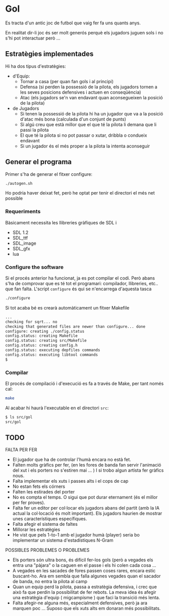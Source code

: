 # Gol

Es tracta d'un antic joc de futbol que vaig fer fa uns quants anys.

En realitat dir-li joc és ser molt generós perquè els jugadors juguen sols i no s'hi pot interactuar però ...

## Estratègies implementades

Hi ha dos tipus d'estratègies:

- d'Equip:
  - Tornar a casa (per quan fan gols i al principi)
  - Defensa (si perden la possessió de la pilota, els jugadors tornen a les seves posicions defensives i actuen en conseqüència)
  - Atac (els jugadors se'n van endavant quan aconsegueixen la posició de la pilota)
- de Jugadors
  - Si tenen la possessió de la pilota hi ha un jugador que va a la posició d'atac més bona (calculada d'un conjunt de punts)
  - Si algú creu que està millor que el que té la pilota li demana que li passi la pilota
  - El que té la pilota si no pot passar o xutar, dribbla o condueix endavant
  - Si un jugador és el més proper a la pilota la intenta aconseguir

## Generar el programa

Primer s'ha de generar el fitxer configure:

```bash
./autogen.sh
```

Ho podria haver deixat fet, però he optat per tenir el directori el més net possible

### Requeriments

Bàsicament necessita les llibreries gràfiques de SDL i

- SDL 1.2
- SDL_ttf
- SDL_image
- SDL_gfx
- lua

### Configure the software

Si el procés anterior ha funcionat, ja es pot compilar el codi. Però abans s'ha de
comprovar que es té tot el programari: compilador, llibreries, etc.. que fan falta.
L'script `configure` és qui se n'encarrega d'aquesta tasca

```bash
./configure
```

Si tot acaba bé es crearà automàticament un fitxer Makefile

```bash
...
checking for sqrt... no
checking that generated files are newer than configure... done
configure: creating ./config.status
config.status: creating Makefile
config.status: creating src/Makefile
config.status: creating config.h
config.status: executing depfiles commands
config.status: executing libtool commands
$
```

### Compilar

El procés de compilació i d'execució es fa a través de Make, per tant només cal:

```bash
make
```

Al acabar hi haurà l'executable en el directori `src`:

```bash
$ ls src/gol
src/gol
```

## TODO

FALTA PER FER

- El jugador que ha de controlar l'humà encara no està fet.
- Falten molts gràfics per fer, (en les fores de banda fan servir l'animació del xut i els porters no s'estiren mai ... )
  I si trobo algun artista fer gràfics nous.
- Falta implementar els xuts i passes alts i el cops de cap
- No estan fets els córners
- Falten les estirades del porter
- No es compta el temps. O sigui que pot durar eternament (és el millor per fer proves).
- Falta fer un editor per col·locar els jugadors abans del partit (amb la IA actual la col·locació és molt important). Els jugadors haurien de mostrar unes característiques específiques.
- Falta afegir el sistema de faltes
- Millorar les estratègies
- He vist que pels 1-to-1 amb el jugador humà (player) seria bo implementar un sistema d'estadístiques N-Gram

POSSIBLES PROBLEMES O PROBLEMES

- Els porters són ultra bons, és difícil fer-los gols (però a vegades els entra una "pàjara" o la caguen en el passe i els hi colen cada cosa ...
- A vegades en les sacades de fores passen coses rares, encara estic buscant-ho.
  Ara em sembla que falla algunes vegades quan el sacador de banda, no entra la pilota al camp
- Quan un equip perd la pilota, passa a estratègia defensiva, i crec que això fa que perdin la possibilitat de fer rebots. La meva idea és afegir una estratègia d'equip ( migcampisme ) que faci la transició més lenta.
- Falta afegir-ne alguna més, especialment defensives, però ja ara marquen poc ... Suposo que els xuts alts em donaran més possibilitats.
